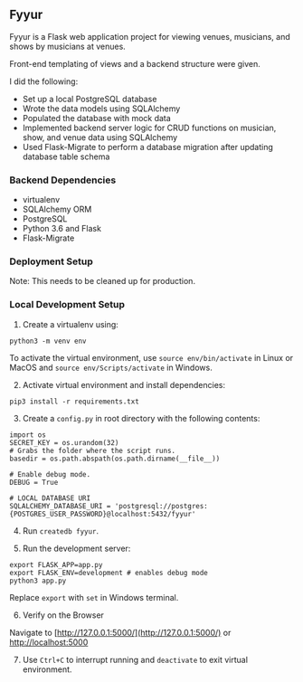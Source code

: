 ## Fyyur

Fyyur is a Flask web application project for viewing venues, musicians, and shows by musicians at venues. 

Front-end templating of views and a backend structure were given. 

I did the following:
- Set up a local PostgreSQL database
- Wrote the data models using SQLAlchemy
- Populated the database with mock data
- Implemented backend server logic for CRUD functions on musician, show, and venue data using SQLAlchemy
- Used Flask-Migrate to perform a database migration after updating database table schema

### Backend Dependencies

 - virtualenv
 - SQLAlchemy ORM
 - PostgreSQL
 - Python 3.6 and Flask 
 - Flask-Migrate 

### Deployment Setup



Note: This needs to be cleaned up for production.

### Local Development Setup

1. Create a virtualenv using:

```
python3 -m venv env
```

To activate the virtual environment, use `source env/bin/activate` in Linux or
MacOS and `source env/Scripts/activate` in Windows.

2. Activate virtual environment and install dependencies:

```
pip3 install -r requirements.txt
```

3. Create a `config.py` in root directory with the following contents:

```
import os
SECRET_KEY = os.urandom(32)
# Grabs the folder where the script runs.
basedir = os.path.abspath(os.path.dirname(__file__))

# Enable debug mode.
DEBUG = True

# LOCAL DATABASE URI
SQLALCHEMY_DATABASE_URI = 'postgresql://postgres:{POSTGRES_USER_PASSWORD}@localhost:5432/fyyur'
```

4. Run `createdb fyyur`.

5. Run the development server:

```
export FLASK_APP=app.py
export FLASK_ENV=development # enables debug mode
python3 app.py 
```
Replace `export` with `set` in Windows terminal.

6. Verify on the Browser

Navigate to [http://127.0.0.1:5000/](http://127.0.0.1:5000/) or [http://localhost:5000](http://localhost:5000) 

7. Use `Ctrl+C` to interrupt running and `deactivate` to exit virtual environment.